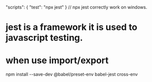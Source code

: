 "scripts": {
  "test": "npx jest"
}
// npx jest correctly work on windows.

# jest is a framework it is used to javascript testing. 

# when use import/export 

npm install --save-dev @babel/preset-env babel-jest cross-env 
